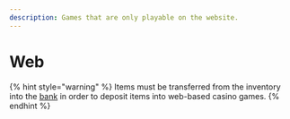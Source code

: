 ```yaml
---
description: Games that are only playable on the website.
---
```


# Web

{% hint style="warning" %}
Items must be transferred from the inventory into the [bank](../../bank/) in order to deposit items into web-based casino games.
{% endhint %}

